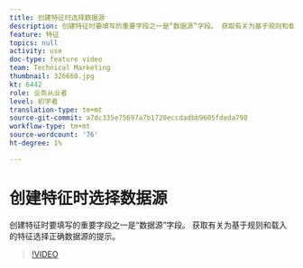 ```yaml
---
title: 创建特征时选择数据源
description: 创建特征时要填写的重要字段之一是“数据源”字段。 获取有关为基于规则和载入的特征选择正确数据源的提示。
feature: 特征
topics: null
activity: use
doc-type: feature video
team: Technical Marketing
thumbnail: 326660.jpg
kt: 6442
role: 业务从业者
level: 初学者
translation-type: tm+mt
source-git-commit: a7dc335e75697a7b1720eccdadbb9605fdeda798
workflow-type: tm+mt
source-wordcount: '76'
ht-degree: 1%

---
```



# 创建特征时选择数据源

创建特征时要填写的重要字段之一是“数据源”字段。 获取有关为基于规则和载入的特征选择正确数据源的提示。

>[!VIDEO](https://video.tv.adobe.com/v/326660/?quality=12&learn=on)
